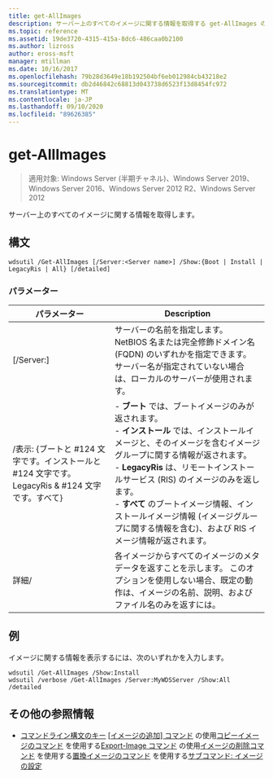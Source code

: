 ```yaml
---
title: get-AllImages
description: サーバー上のすべてのイメージに関する情報を取得する get-AllImages のリファレンス記事です。
ms.topic: reference
ms.assetid: 19de3720-4315-415a-8dc6-486caa0b2100
ms.author: lizross
author: eross-msft
manager: mtillman
ms.date: 10/16/2017
ms.openlocfilehash: 79b28d3649e18b192504bf6eb012984cb43218e2
ms.sourcegitcommit: db2d46842c68813d043738d6523f13d8454fc972
ms.translationtype: MT
ms.contentlocale: ja-JP
ms.lasthandoff: 09/10/2020
ms.locfileid: "89626385"
---
```

# <a name="get-allimages"></a>get-AllImages

> 適用対象: Windows Server (半期チャネル)、Windows Server 2019、Windows Server 2016、Windows Server 2012 R2、Windows Server 2012

サーバー上のすべてのイメージに関する情報を取得します。

## <a name="syntax"></a>構文
```
wdsutil /Get-AllImages [/Server:<Server name>] /Show:{Boot | Install | LegacyRis | All} [/detailed]
```
### <a name="parameters"></a>パラメーター
|パラメーター|Description|
|-------|--------|
|[/Server:<Server name>]|サーバーの名前を指定します。 NetBIOS 名または完全修飾ドメイン名 (FQDN) のいずれかを指定できます。 サーバー名が指定されていない場合は、ローカルのサーバーが使用されます。|
|/表示: {ブートと #124 文字です。インストールと #124 文字です。LegacyRis & #124 文字です。すべて}|-   **ブート** では、ブートイメージのみが返されます。<br />-   **インストール** では、インストールイメージと、そのイメージを含むイメージグループに関する情報が返されます。<br />-   **LegacyRis** は、リモートインストールサービス (RIS) のイメージのみを返します。<br />-   **すべて** のブートイメージ情報、インストールイメージ情報 (イメージグループに関する情報を含む)、および RIS イメージ情報が返されます。|
|詳細/|各イメージからすべてのイメージのメタデータを返すことを示します。 このオプションを使用しない場合、既定の動作は、イメージの名前、説明、およびファイル名のみを返すには。|
## <a name="examples"></a>例
イメージに関する情報を表示するには、次のいずれかを入力します。
```
wdsutil /Get-AllImages /Show:Install
wdsutil /verbose /Get-AllImages /Server:MyWDSServer /Show:All /detailed
```
## <a name="additional-references"></a>その他の参照情報
- [コマンドライン構文のキー](command-line-syntax-key.md) 
[[イメージの追加] コマンド](using-the-add-image-command.md) 
 の使用[コピーイメージのコマンド](using-the-copy-image-command.md) 
 を使用する[Export-Image コマンド](using-the-export-image-command.md) 
 の使用[イメージの削除コマンド](using-the-remove-image-command.md) 
 を使用する[置換イメージのコマンド](using-the-replace-image-command.md) 
 を使用する[サブコマンド: イメージの設定](subcommand-set-image.md)
